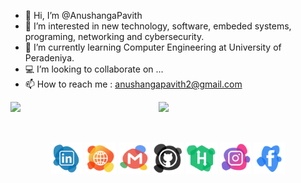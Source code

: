 - 👋 Hi, I’m @AnushangaPavith
- 👀 I’m interested in new technology, software, embeded systems, programing, networking and cybersecurity.
- 🌱 I’m currently learning Computer Engineering at University of Peradeniya.
- 💻 I’m looking to collaborate on ...
- 📫 How to reach me : anushangapavith2@gmail.com

<img align="left" width="47%" src="https://github-readme-stats.vercel.app/api?username=AnushangaPavith&count_private=true&show_icons=true&theme=default" />

<img align="left" width="47%" src="https://github-readme-stats.vercel.app/api/top-langs/?username=AnushangaPavith&layout=compact&hide=verilog" />

&nbsp;
<br />
<br />
&nbsp;

<p align="center">
  <a href="https://www.linkedin.com/in/anushanga-pavith/"><img src="png/Linkedin.png" alt="Linkedin account" style="width:50px;height:50px;"></a>
  <a href="https://sites.google.com/view/anushangapavith/home"><img src="png/web.png" alt="Website" style="width:50px;height:50px;"></a>
  <a href="mailto:anushangapavith2@gmail.com"><img src="png/Email.png" alt="e-mail" style="width:50px;height:50px;"></a>
  <a href="https://github.com/AnushangaPavith"><img src="png/Github.png" alt="Github account" style="width:50px;height:50px;"></a>
  <a href="https://www.hackerrank.com/e18_anushanga"><img src="png/HackerRank.png" alt="e-mail" style="width:50px;height:50px;"></a>
  <a href="https://www.instagram.com/anushanga_pavith?r=nametag"><img src="png/Instagram.png" alt="Instagram" style="width:50px;height:50px;"></a>
  <a href="https://www.facebook.com/anushanga.thalisha"><img src="png/Facebook.png" alt="Facebook account" style="width:50px;height:50px;"></a>
</p>
